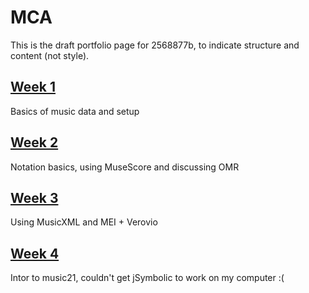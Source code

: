 # MCA
This is the draft portfolio page for 2568877b, to indicate structure and content (not style).

## [Week 1](static/week1.md)
Basics of music data and setup
## [Week 2](static/week2.md)
Notation basics, using MuseScore and discussing OMR
## [Week 3](static/week3.md)
Using MusicXML and MEI + Verovio
## [Week 4](static/week4.md)
Intor to music21, couldn't get jSymbolic to work on my computer :(